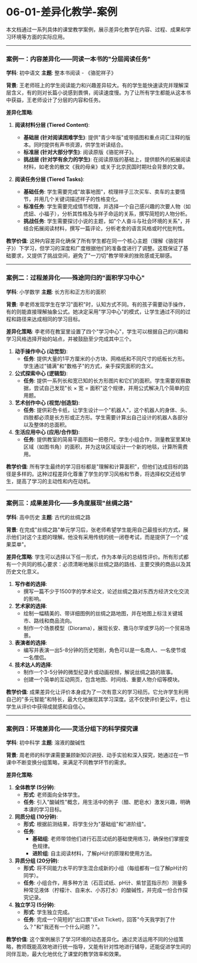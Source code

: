 # 06-01-差异化教学-案例

本文档通过一系列具体的课堂教学案例，展示差异化教学在内容、过程、成果和学习环境等方面的实际应用。

---

### 案例一：内容差异化——同读一本书的"分层阅读任务"

**学科**: 初中语文
**主题**: 整本书阅读 - 《骆驼祥子》

**背景**:
王老师班上的学生阅读能力和兴趣差异较大。有的学生能快速读完并理解深层含义，有的则对长篇小说感到畏惧，阅读速度慢。为了让所有学生都能从这本书中获益，王老师设计了分层的内容和任务。

**差异化策略**:

1. **阅读材料分层 (Tiered Content)**:
    - **基础层 (针对阅读困难学生)**: 提供"青少年版"或带插图和重点词汇注释的版本。同时提供有声书资源，供学生听读结合。
    - **标准层 (针对大部分学生)**: 阅读原版《骆驼祥子》。
    - **挑战层 (针对学有余力的学生)**: 在阅读原版的基础上，提供额外的拓展阅读材料，如老舍的散文《我的母亲》或关于北京民国时期社会背景的文章。

2. **阅读任务分层 (Tiered Tasks)**:
    - **基础任务**: 学生需要完成"故事地图"，梳理祥子三次买车、卖车的主要情节，并用几个关键词描述祥子的性格变化。
    - **标准任务**: 学生需要完成情节梳理，并选择一个自己感兴趣的次要人物（如虎妞、小福子），分析其性格及与祥子命运的关系，撰写简短的人物分析。
    - **挑战任务**: 学生需要探讨小说的主题，如"个人奋斗与社会环境的关系"，并结合拓展阅读材料，撰写一篇评论，分析老舍的语言风格或时代批判性。

**教学价值**:
这种内容差异化确保了所有学生都在同一个核心主题（理解《骆驼祥子》）下学习，但学习的深度和广度根据他们的准备度进行了调整。这既保证了基础要求，又提供了挑战空间，避免了"一刀切"教学带来的挫败感或无聊感。

---

### 案例二：过程差异化——殊途同归的"面积学习中心"

**学科**: 小学数学
**主题**: 长方形和正方形的面积

**背景**:
李老师发现学生在学习"面积"时，认知方式不同。有的孩子需要动手操作，有的则能直接理解抽象公式。她决定采用"学习中心"的模式，让学生通过不同的过程和路径来达成相同的学习目标。

**差异化策略**:
李老师在教室里设置了四个"学习中心"，学生可以根据自己的兴趣和学习风格选择开始的站点，并被鼓励至少完成其中三个。

1. **动手操作中心 (动觉型)**:
    - **任务**: 提供大量的1平方厘米的小方块、网格纸和不同尺寸的纸板长方形。学生通过"铺满"和"数格子"的方式，亲手探究面积的含义。
2. **公式探索中心 (逻辑型)**:
    - **任务**: 提供一系列长和宽已知的长方形图片和它们的面积。学生需要观察数据，尝试自己发现"长 × 宽 = 面积"这个规律，并用公式解决几个简单的应用题。
3. **艺术创作中心 (视觉/创造型)**:
    - **任务**: 提供彩色卡纸，让学生设计一个"机器人"，这个机器人的身体、头、四肢都必须是长方形或正方形。学生需要计算出自己设计的机器人各部分以及整体的总面积。
4. **生活应用中心 (应用/合作型)**:
    - **任务**: 提供教室的简易平面图和一把卷尺。学生小组合作，测量教室里某块区域（如图书角）的面积，并为这块区域设计一个新的地毯，计算所需费用。

**教学价值**:
所有学生最终的学习目标都是"理解和计算面积"，但他们达成目标的路径是多样的。这种过程差异化尊重了学生的学习风格和节奏，将选择权交还给学生，提高了学习的主动性和内在动机。

---

### 案例三：成果差异化——多角度展现"丝绸之路"

**学科**: 高中历史
**主题**: 古代的丝绸之路

**背景**:
在完成"丝绸之路"单元学习后，张老师希望学生能用自己最擅长的方式，展示他们对这个主题的理解。他没有采用传统的统一闭卷考试，而是提供了一个"成果菜单"。

**差异化策略**:
学生可以选择以下任一形式，作为本单元的总结性评价。所有形式都有一个共同的核心要求：必须清晰地展示丝绸之路的路线、主要交换的商品以及其历史文化意义。

1. **写作者的选择**:
    - 撰写一篇不少于1500字的学术论文，论述丝绸之路对东西方经济文化交流的影响。
2. **艺术家的选择**:
    - 绘制一幅精美的、带详细图例的丝绸之路地图，并在地图上标注关键城市、路线和商品流向。
    - 制作一个场景模型（Diorama），展现长安、撒马尔罕或罗马的一个贸易场景。
3. **表演者的选择**:
    - 编写并表演一出5-8分钟的历史短剧，角色可以是一名商人、一名使节或一名僧侣。
4. **技术达人的选择**:
    - 制作一个3-5分钟的微型纪录片或动画视频，解说丝绸之路的故事。
    - 创建一个简单的互动网页，包含地图、时间线、重要人物介绍等模块。

**教学价值**:
成果差异化让评价本身成为了一次有意义的学习经历。它允许学生利用自己的"多元智能"和特长，最大化地展现其学习深度。这不仅使评价更公平，也让学生从评价中获得成就感和自信心。

---

### 案例四：环境差异化——灵活分组下的科学探究课

**学科**: 初中科学
**主题**: 溶液的酸碱性

**背景**:
周老师的科学课需要兼顾新知识讲授、动手实验和深入探究，她通过在一节课中不断变换分组策略，来满足不同教学环节的需求。

**差异化策略**:

1. **全体教学 (5分钟)**:
    - **形式**: 老师面向全体学生。
    - **任务**: 引入"酸碱性"概念，用生活中的例子（醋、肥皂水）激发兴趣，明确本课的学习目标。
2. **同质分组 (10分钟)**:
    - **形式**: 根据前测结果，将学生分为"基础组"和"进阶组"。
    - **任务**:
        - **基础组**: 老师带领他们进行石蕊试纸的基础使用练习，确保他们掌握变色规律。
        - **进阶组**: 自主阅读材料，了解pH计的原理和使用方法。
3. **异质分组 (20分钟)**:
    - **形式**: 将不同能力水平的学生混合成新的小组（每组都有一位了解pH计的同学）。
    - **任务**: 小组合作，用多种方法（石蕊试纸、pH计、紫甘蓝指示剂）测量多种常见液体（柠檬汁、自来水、小苏打水）的酸碱性，并完成一份合作探究记录。
4. **独立学习 (5分钟)**:
    - **形式**: 学生独立完成。
    - **任务**: 完成一个简短的"出口票"(Exit Ticket)，回答"今天我学到了什么？"和"我还有一个什么问题？"。

**教学价值**:
这个案例展示了学习环境的动态差异化。通过灵活运用不同的分组策略，教师既能高效地进行统一指导，又能有针对性地进行辅导，还能促进学生间的同伴互助，最大化地优化了课堂的教学效率和效果。
